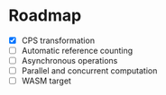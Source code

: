 # Roadmap

- [x] CPS transformation
- [ ] Automatic reference counting
- [ ] Asynchronous operations
- [ ] Parallel and concurrent computation
- [ ] WASM target
